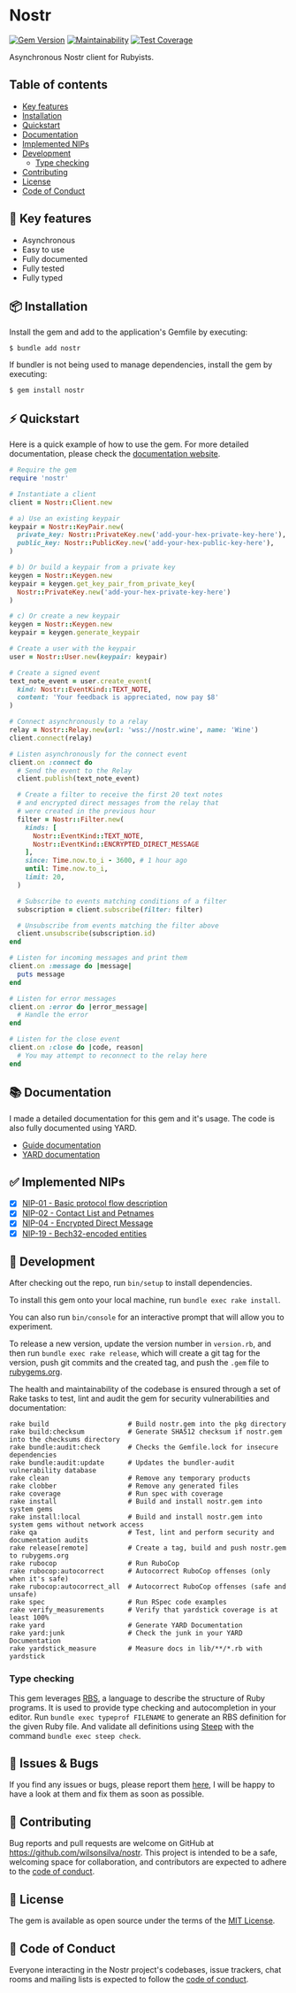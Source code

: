 # Nostr

[![Gem Version](https://badge.fury.io/rb/nostr.svg)](https://badge.fury.io/rb/nostr)
[![Maintainability](https://api.codeclimate.com/v1/badges/c7633eb2c89eb95ee7f2/maintainability)](https://codeclimate.com/github/wilsonsilva/nostr/maintainability)
[![Test Coverage](https://api.codeclimate.com/v1/badges/c7633eb2c89eb95ee7f2/test_coverage)](https://codeclimate.com/github/wilsonsilva/nostr/test_coverage)

Asynchronous Nostr client for Rubyists.

## Table of contents

- [Key features](#-key-features)
- [Installation](#-installation)
- [Quickstart](#-quickstart)
- [Documentation](#-documentation)
- [Implemented NIPs](#-implemented-nips)
- [Development](#-development)
  * [Type checking](#type-checking)
- [Contributing](#-contributing)
- [License](#-license)
- [Code of Conduct](#-code-of-conduct)

## 🔑 Key features

- Asynchronous
- Easy to use
- Fully documented
- Fully tested
- Fully typed

## 📦 Installation

Install the gem and add to the application's Gemfile by executing:

    $ bundle add nostr

If bundler is not being used to manage dependencies, install the gem by executing:

    $ gem install nostr

## ⚡️ Quickstart

Here is a quick example of how to use the gem. For more detailed documentation, please check the
[documentation website](https://nostr-ruby.com).

```ruby
# Require the gem
require 'nostr'

# Instantiate a client
client = Nostr::Client.new

# a) Use an existing keypair
keypair = Nostr::KeyPair.new(
  private_key: Nostr::PrivateKey.new('add-your-hex-private-key-here'),
  public_key: Nostr::PublicKey.new('add-your-hex-public-key-here'),
)

# b) Or build a keypair from a private key
keygen = Nostr::Keygen.new
keypair = keygen.get_key_pair_from_private_key(
  Nostr::PrivateKey.new('add-your-hex-private-key-here')
)

# c) Or create a new keypair
keygen = Nostr::Keygen.new
keypair = keygen.generate_keypair

# Create a user with the keypair
user = Nostr::User.new(keypair: keypair)

# Create a signed event
text_note_event = user.create_event(
  kind: Nostr::EventKind::TEXT_NOTE,
  content: 'Your feedback is appreciated, now pay $8'
)

# Connect asynchronously to a relay
relay = Nostr::Relay.new(url: 'wss://nostr.wine', name: 'Wine')
client.connect(relay)

# Listen asynchronously for the connect event
client.on :connect do
  # Send the event to the Relay
  client.publish(text_note_event)

  # Create a filter to receive the first 20 text notes
  # and encrypted direct messages from the relay that
  # were created in the previous hour
  filter = Nostr::Filter.new(
    kinds: [
      Nostr::EventKind::TEXT_NOTE,
      Nostr::EventKind::ENCRYPTED_DIRECT_MESSAGE
    ],
    since: Time.now.to_i - 3600, # 1 hour ago
    until: Time.now.to_i,
    limit: 20,
  )

  # Subscribe to events matching conditions of a filter
  subscription = client.subscribe(filter: filter)

  # Unsubscribe from events matching the filter above
  client.unsubscribe(subscription.id)
end

# Listen for incoming messages and print them
client.on :message do |message|
  puts message
end

# Listen for error messages
client.on :error do |error_message|
  # Handle the error
end

# Listen for the close event
client.on :close do |code, reason|
  # You may attempt to reconnect to the relay here
end
```

## 📚 Documentation

I made a detailed documentation for this gem and it's usage. The code is also fully documented using YARD.

- [Guide documentation](https://nostr-ruby.com)
- [YARD documentation](https://rubydoc.info/gems/nostr)

## ✅ Implemented NIPs

- [x] [NIP-01 - Basic protocol flow description](https://github.com/nostr-protocol/nips/blob/master/01.md)
- [x] [NIP-02 - Contact List and Petnames](https://github.com/nostr-protocol/nips/blob/master/02.md)
- [x] [NIP-04 - Encrypted Direct Message](https://github.com/nostr-protocol/nips/blob/master/04.md)
- [x] [NIP-19 - Bech32-encoded entities](https://github.com/nostr-protocol/nips/blob/master/19.md)

## 🔨 Development

After checking out the repo, run `bin/setup` to install dependencies.

To install this gem onto your local machine, run `bundle exec rake install`.

You can also run `bin/console` for an interactive prompt that will allow you to experiment.

To release a new version, update the version number in `version.rb`, and then run `bundle exec rake release`,
which will create a git tag for the version, push git commits and the created tag, and push the `.gem` file
to [rubygems.org](https://rubygems.org).

The health and maintainability of the codebase is ensured through a set of
Rake tasks to test, lint and audit the gem for security vulnerabilities and documentation:

```
rake build                    # Build nostr.gem into the pkg directory
rake build:checksum           # Generate SHA512 checksum if nostr.gem into the checksums directory
rake bundle:audit:check       # Checks the Gemfile.lock for insecure dependencies
rake bundle:audit:update      # Updates the bundler-audit vulnerability database
rake clean                    # Remove any temporary products
rake clobber                  # Remove any generated files
rake coverage                 # Run spec with coverage
rake install                  # Build and install nostr.gem into system gems
rake install:local            # Build and install nostr.gem into system gems without network access
rake qa                       # Test, lint and perform security and documentation audits
rake release[remote]          # Create a tag, build and push nostr.gem to rubygems.org
rake rubocop                  # Run RuboCop
rake rubocop:autocorrect      # Autocorrect RuboCop offenses (only when it's safe)
rake rubocop:autocorrect_all  # Autocorrect RuboCop offenses (safe and unsafe)
rake spec                     # Run RSpec code examples
rake verify_measurements      # Verify that yardstick coverage is at least 100%
rake yard                     # Generate YARD Documentation
rake yard:junk                # Check the junk in your YARD Documentation
rake yardstick_measure        # Measure docs in lib/**/*.rb with yardstick
```

### Type checking

This gem leverages [RBS](https://github.com/ruby/rbs), a language to describe the structure of Ruby programs. It is
used to provide type checking and autocompletion in your editor. Run `bundle exec typeprof FILENAME` to generate
an RBS definition for the given Ruby file. And validate all definitions using [Steep](https://github.com/soutaro/steep)
with the command `bundle exec steep check`.

## 🐞 Issues & Bugs

If you find any issues or bugs, please report them [here](https://github.com/wilsonsilva/nostr/issues), I will be happy
to have a look at them and fix them as soon as possible.

## 🤝 Contributing

Bug reports and pull requests are welcome on GitHub at https://github.com/wilsonsilva/nostr.
This project is intended to be a safe, welcoming space for collaboration, and contributors are expected to adhere
to the [code of conduct](https://github.com/wilsonsilva/nostr/blob/main/CODE_OF_CONDUCT.md).

## 📜 License

The gem is available as open source under the terms of the [MIT License](https://opensource.org/licenses/MIT).

## 👔 Code of Conduct

Everyone interacting in the Nostr project's codebases, issue trackers, chat rooms and mailing lists is expected
to follow the [code of conduct](https://github.com/wilsonsilva/nostr/blob/main/CODE_OF_CONDUCT.md).
